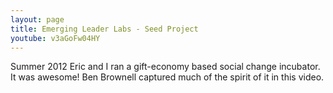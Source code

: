 ```yaml
---
layout: page
title: Emerging Leader Labs - Seed Project
youtube: v3aGoFw04HY
---
```

Summer 2012 Eric and I ran a gift-economy based social change incubator. It was awesome! Ben Brownell captured much of the spirit of it in this video.

